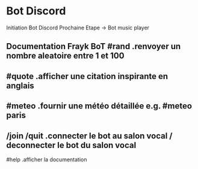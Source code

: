 # Bot Discord

Initiation Bot Discord
Prochaine Etape -> Bot music player



Documentation Frayk BoT
#rand
 .renvoyer un nombre aleatoire entre 1 et 100
-------------------------------------------
#quote
 .afficher une citation inspirante en anglais
-------------------------------------------
#meteo <nom de la ville>
 .fournir une météo détaillée e.g. #meteo paris
-------------------------------------------
/join /quit
 .connecter le bot au salon vocal / deconnecter le bot du salon vocal
-------------------------------------------
#help
 .afficher la documentation

